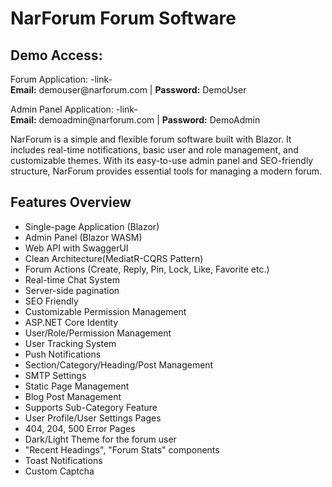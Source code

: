 # NarForum Forum Software

<h2>Demo Access:</h2>
<p>Forum Application: -link- <br>
<b>Email:</b> demouser@narforum.com | <b>Password:</b> DemoUser</p>

<p>Admin Panel Application: -link- <br>
<b>Email:</b> demoadmin@narforum.com | <b>Password:</b> DemoAdmin</p>

<p>NarForum is a simple and flexible forum software built with Blazor. It includes real-time notifications, basic user and role management, and customizable themes. With its easy-to-use admin panel and SEO-friendly structure, NarForum provides essential tools for managing a modern forum.</p>

<h2>Features Overview</h2>
<ul>
    <li>Single-page Application (Blazor)</li>
    <li>Admin Panel (Blazor WASM)</li>
    <li>Web API with SwaggerUI</li>
    <li>Clean Architecture(MediatR-CQRS Pattern)</li>
    <li>Forum Actions (Create, Reply, Pin, Lock, Like, Favorite etc.)</li>
    <li>Real-time Chat System</li>
    <li>Server-side pagination</li>
    <li>SEO Friendly</li>
    <li>Customizable Permission Management</li>
    <li>ASP.NET Core Identity</li>
    <li>User/Role/Permission Management</li>
    <li>User Tracking System</li>
    <li>Push Notifications</li>
    <li>Section/Category/Heading/Post Management</li>
    <li>SMTP Settings</li>
    <li>Static Page Management</li>
    <li>Blog Post Management</li>
    <li>Supports Sub-Category Feature</li>
    <li>User Profile/User Settings Pages</li>
    <li>404, 204, 500 Error Pages</li>
    <li>Dark/Light Theme for the forum user</li>
    <li>"Recent Headings", "Forum Stats" components</li>
    <li>Toast Notifications</li>
	<li>Custom Captcha</li>
</ul>